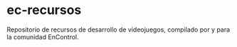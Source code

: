 # ec-recursos
Repositorio de recursos de desarrollo de videojuegos, compilado por y para la comunidad EnControl.

